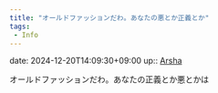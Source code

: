 ```yaml
---
title: "オールドファッションだわ。あなたの悪とか正義とか"
tags:
 - Info
---
```


date: 2024-12-20T14:09:30+09:00
up:: [Arsha](Bar/Novel/Nacaria/Arsha.md)

オールドファッションだわ。あなたの正義とか悪とかは
